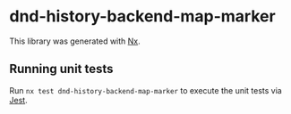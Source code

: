 # dnd-history-backend-map-marker

This library was generated with [Nx](https://nx.dev).

## Running unit tests

Run `nx test dnd-history-backend-map-marker` to execute the unit tests via [Jest](https://jestjs.io).
